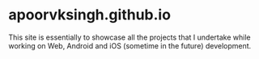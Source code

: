# apoorvksingh.github.io
This site is essentially to showcase all the projects that I undertake while working on Web, Android and iOS (sometime in the future) development.

